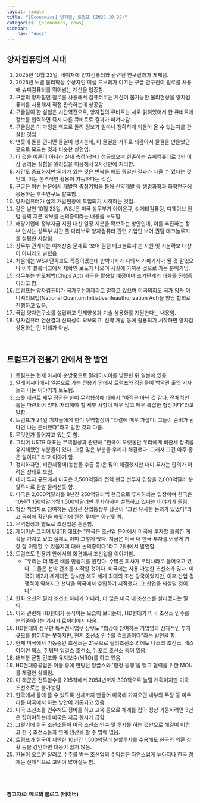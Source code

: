```yaml
---
layout: single
title: "[Economics] 양자컴, 트럼프 (2025.10.28)"
categories: [economics, news]
sidebar:
    nav: "docs"
---
```


## 양자컴퓨팅의 시대
1. 2025년 10월 23일, 네이처에 양자컴퓨터와 관련된 연구결과가 게재됨.
1. 2025년 노벨 물리학상 수상자인 미셀 드보레가 이끄는 구글 연구진이 윌로를 사용해 슈퍼컴퓨터를 뛰어넘는 계산을 입증함.
1. 구글의 양자칩인 윌로를 사용해서 컴퓨터로는 계산이 불가능한 물리현상을 양자컴퓨터를 사용해서 직접 관측하는데 성공함.
1. 구글팀이 한 실험은 시간역전으로, 양자칩의 큐비트는 서로 얽혀있어서 한 큐비트에 정보를 입력하면 즉시 다른 큐비트로 결과가 퍼져나감.
1. 구글팀은 이 과정을 역으로 돌려 정보가 얼마나 정확하게 되돌아 올 수 있는지를 관찰한 것임.
1. 연못에 돌을 던지면 물결이 생기는데, 이 물결을 거꾸로 되감아서 물결을 만들었던 곳으로 모으는 것과 비슷한 실험임.
1. 이 것을 이론이 아니라 실제 측정하는데 성공했으며 현존하는 슈퍼컴퓨터로 3년 이상 걸리는 실험을 윌러칩을 이용해서 2시간만에 처리함.
1. 시간도 중요하지만 의미가 있는 것은 반복을 해도 동일한 결과가 나올 수 있다는 것인데, 이는 본격적인 활용이 가능하다는 것임.
1. 구글은 이번 논문에서 개발한 측정기법을 통해 신약개발 등 생명과학과 화학연구에 응용하는 후속연구도 발표함.
1. 양자컴퓨터가 실제 개발현장에 투입되기 시작하는 것임.
1. 같은 날인 10월 23일, WSJ은 미국 상무부가 아이온큐, 리게티컴퓨팅, 디웨이브 퀀텀 등의 지분 확보를 논의중이라는 내용을 보도함.
1. 해당기업에 정부자금 지원 대신 일정 지분을 확보하는 방안인데, 이를 추진하는 정부 인사는 상무부 차관 폴 다라브로 양자컴퓨터 관련 기업인 보어 퀀텀 테크놀로지를 설립한 사람임.
1. 상무부 관계자는 이해상충 문제로 '보어 퀀텀 테크놀로지'는 지원 및 지분확보 대상이 아니라고 밝혔음.
1. 처음에는 WSJ 단독보도 특종이었는데 반박기사가 나와서 가짜기사가 될 것 같았으나 이후 블룸버그에서 재확인 보도가 나오며 사실에 가까운 것으로 가는 분위기임.
1. 상무부는 반도체법(Chips Act) 자금을 활용할 예정이며 초기단계의 대화를 진행중이라고 함.
1. 트럼프는 양자컴퓨터가 국가우선과제라고 말하고 있으며 미국의회도 국가 양자 이니셔티브법(National Quantum Initiative Reauthorization Act)을 양당 합의로 진행하고 있음.
1. 국립 양자연구소를 설립하고 인재양성과 기술 상용화를 지원한다는 내용임.
1. 양자컴퓨터 연산결과 신뢰성이 확보되고, 신약 개발 등에 활용되기 시작하면 양자컴 상용화는 먼 미래가 아님.

<br/>

## 트럼프가 전용기 안에서 한 발언
1. 트럼프는 현재 아시아 순방중으로 말레이시아를 방문한 뒤 일본에 있음.
1. 말레이시아에서 일본으로 가는 전용기 안에서 트럼프와 장관들이 백악관 출입 기자들과 나눈 이야기가 보도됨.
1. 스콧 베선트 재무 장관은 한미 무역협상에 대해서 "아직은 아닌 것 같다. 전체적인 틀은 마련되어 있다. 처리해야 할 세부 사항이 매우 많고 매우 복잡한 협상이다"라고 말함.
1. 트럼프가 24일 기자들에게 한미 무역협상이 "타결에 매우 가깝다. 그들이 준비가 된다면 나는 준비됐다"라고 말한 것과 다름.
1. 무엇인가 틀어지고 있는듯 함.
1. 그리어 USTR 대표는 무역협상과 관련해 "한국이 오랫동안 우리에게 비관세 장벽을 유지해왔던 부분들이 있다. 그중 많은 부분을 우리가 해결했다. 그래서 그건 아주 좋은 일이다." 라고 이야기 함.
1. 정리하자면, 비관세장벽(농산물 수출 등)은 많이 해결했지만 대미 투자는 합의가 어려운 상태로 보임.
1. 대미 투자 규모에서 미국은 3,500억달러 전액 현금 선투자 입장을 2,000억달러 분할투자로 한발 물러선듯 함.
1. 미국은 2,000억달러를 8년간 250억달러씩 현금으로 투자하라는 입장이며 한국은 10년간 150억달러씩 1,500억달러만 투자하자며 설득하고 있다는 이야기가 들림.
1. 협상 책임자로 참여하는 김정관 산업통상부 장관이 "그런 유사한 논의가 있었다"라고 국회에 확인을 해줬기에 완전 루머는 아닌듯 함.
1. 무역협상과 별도로 조선업은 훈훈함.
1. 제이미슨 그리어 USTR 대표는 "한국은 조선업 분야에서 미국에 투자할 훌륭한 계획을 가지고 있고 실제로 이미 그렇게 했다. 지금은 미국 내 한국 투자를 어떻게 가장 잘 이행할 수 있을지에 대해 논의중이다"라고 기내에서 발언함.
1. 트럼프도 전용기 안에서의 회견에서 조선업을 이야기함.
    - "우리는 더 많은 배를 만들기를 원한다. 수많은 회사가 우리나라로 들어오고 있다. 그들은 선박 건조를 시작할 것이다. 미국에는 사용 가능한 조선소가 많다. 미국이 제2차 세계대전 당시만 해도 세계 최대의 조선 강국이었지만, 이후 산업 경쟁력이 약해지고 선박을 외국에서 수입하기 시작했다. 그 산업을 되살릴 것이다"
1. 한화 오션의 필리 조선소 하나가 아니라, 더 많은 미국 내 조선소를 살리겠다는 말임.
1. 이와 관련해 HD현대가 움직이는 모습이 보이는데, HD현대가 미국 조선소 인수를 논의중이라는 기사가 로이터에서 나옴.
1. HD현대의 정우만 특수선사업무 상무도 "협상에 참여하는 기업명과 잠재적인 투자규모를 밝히지는 못하지만, 현지 조선소 인수를 검토중이다"라는 발언을 함.
1. 현재 미국에서 가동중인 조선소는 21곳으로 필리조선소 외에도 나스코 조선소, 배스 아이언 웍스, 헌팅턴 잉걸스 조선소, 뉴포트 조선소 등이 있음.
1. 대부분 군함 건조와 유지보수(MRO)를 하고 있음.
1. HD현대중공업은 이들 중에 헌팅턴 잉글스와 '함정 동맹'을 맺고 협력을 위한 MOU를 체결한 상태임.
1. 미 해군은 전투함수를 295척에서 2054년까지 390척으로 늘릴 계획이지만 미국 조선소로는 불가능함.
1. 한국에서 물에 뜰 수 있도록 선체까지 만들어 미국에 가져오면 내부와 무장 등 마무리를 미국에서 하는 방안이 거론되고 있음.
1. 미국 조선소를 인수해도 정비를 하고 교육 등으로 체계를 잡아 정상 가동하려면 3년은 잡아야하는데 미국은 지금 한시가 급함.
1. 그렇기에 한국 조선소들이 미국 조선소 인수 및 투자를 하는 것만으로 해결이 어렵고 한국 조선소들과 연계 생산을 할 수 밖에 없음.
1. 트럼프가 한국이 제안한 10년간 1,500억달러 분할투자를 수용해도 한국의 외환 상황 등을 감안하면 대응이 쉽지 않음.
1. 환율이 오르면 달러로 수주를 받는 조선업의 수익성은 자연스럽게 높아지나 한국 경제는 전체적으로 고민이 많아질듯 함.




<br/>
<br/>

#### 참고자료: 메르의 블로그 (네이버)
